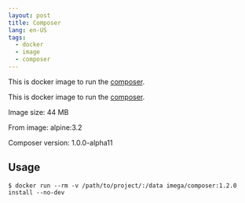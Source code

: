 ```yaml
---
layout: post
title: Composer
lang: en-US
tags:
  - docker
  - image
  - composer
---
```

This is docker image to run the [composer](https://getcomposer.org).
<!--more-->

This is docker image to run the [composer](https://getcomposer.org).

Image size: 44 MB

From image: alpine:3.2

Composer version: 1.0.0-alpha11

## Usage

```
$ docker run --rm -v /path/to/project/:/data imega/composer:1.2.0 install --no-dev
```
